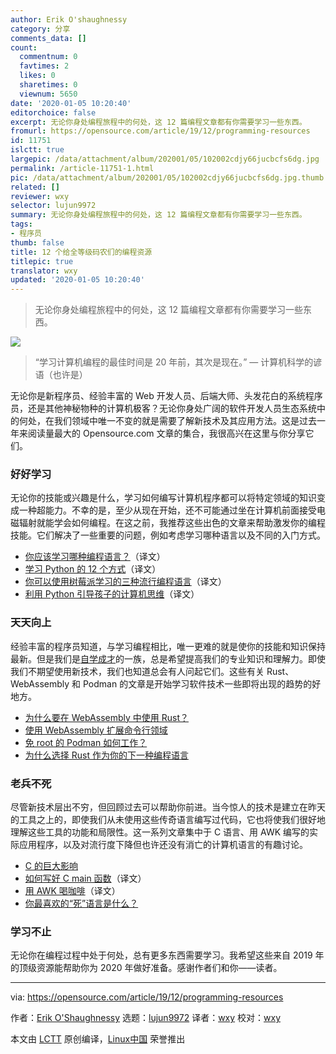 ```yaml
---
author: Erik O'shaughnessy
category: 分享
comments_data: []
count:
  commentnum: 0
  favtimes: 2
  likes: 0
  sharetimes: 0
  viewnum: 5650
date: '2020-01-05 10:20:40'
editorchoice: false
excerpt: 无论你身处编程旅程中的何处，这 12 篇编程文章都有你需要学习一些东西。
fromurl: https://opensource.com/article/19/12/programming-resources
id: 11751
islctt: true
largepic: /data/attachment/album/202001/05/102002cdjy66jucbcfs6dg.jpg
permalink: /article-11751-1.html
pic: /data/attachment/album/202001/05/102002cdjy66jucbcfs6dg.jpg.thumb.jpg
related: []
reviewer: wxy
selector: lujun9972
summary: 无论你身处编程旅程中的何处，这 12 篇编程文章都有你需要学习一些东西。
tags:
- 程序员
thumb: false
title: 12 个给全等级码农们的编程资源
titlepic: true
translator: wxy
updated: '2020-01-05 10:20:40'
---
```



> 
> 无论你身处编程旅程中的何处，这 12 篇编程文章都有你需要学习一些东西。
> 
> 
> 


![](/data/attachment/album/202001/05/102002cdjy66jucbcfs6dg.jpg)



> 
> “学习计算机编程的最佳时间是 20 年前，其次是现在。” — 计算机科学的谚语（也许是）
> 
> 
> 


无论你是新程序员、经验丰富的 Web 开发人员、后端大师、头发花白的系统程序员，还是其他神秘物种的计算机极客？无论你身处广阔的软件开发人员生态系统中的何处，在我们领域中唯一不变的就是需要了解新技术及其应用方法。这是过去一年来阅读量最大的 Opensource.com 文章的集合，我很高兴在这里与你分享它们。


### 好好学习


无论你的技能或兴趣是什么，学习如何编写计算机程序都可以将特定领域的知识变成一种超能力。不幸的是，至少从现在开始，还不可能通过坐在计算机前面接受电磁辐射就能学会如何编程。在这之前，我推荐这些出色的文章来帮助激发你的编程技能。它们解决了一些重要的问题，例如考虑学习哪种语言以及不同的入门方式。


* [你应该学习哪种编程语言？](/article-10769-1.html)（译文）
* [学习 Python 的 12 个方式](/article-11280-1.html)（译文）
* [你可以使用树莓派学习的三种流行编程语言](/article-10661-1.html)（译文）
* [利用 Python 引导孩子的计算机思维](/article-11116-1.html)（译文）


### 天天向上


经验丰富的程序员知道，与学习编程相比，唯一更难的就是使你的技能和知识保持最新。但是我们是[自学成才](https://en.wikipedia.org/wiki/Autodidacticism)的一族，总是希望提高我们的专业知识和理解力。即使我们不期望使用新技术，我们也知道总会有人问起它们。这些有关 Rust、WebAssembly 和 Podman 的文章是开始学习软件技术一些即将出现的趋势的好地方。


* [为什么要在 WebAssembly 中使用 Rust？](https://opensource.com/article/19/2/why-use-rust-webassembly)
* [使用 WebAssembly 扩展命令行领域](https://opensource.com/article/19/4/command-line-playgrounds-webassembly)
* [免 root 的 Podman 如何工作？](https://opensource.com/article/19/2/how-does-rootless-podman-work)
* [为什么选择 Rust 作为你的下一种编程语言](https://opensource.com/article/19/10/choose-rust-programming-language)


### 老兵不死


尽管新技术层出不穷，但回顾过去可以帮助你前进。当今惊人的技术是建立在昨天的工具之上的，即使我们从未使用这些传奇语言编写过代码，它也将使我们很好地理解这些工具的功能和局限性。这一系列文章集中于 C 语言、用 AWK 编写的实际应用程序，以及对流行度下降但也许还没有消亡的计算机语言的有趣讨论。


* [C 的巨大影响](https://opensource.com/article/19/10/command-line-heroes-c)
* [如何写好 C main 函数](/article-10949-1.html)（译文）
* [用 AWK 喝咖啡](/article-10555-1.html)（译文）
* [你最喜欢的“死”语言是什么？](https://opensource.com/article/19/6/favorite-dead-language)


### 学习不止


无论你在编程过程中处于何处，总有更多东西需要学习。我希望这些来自 2019 年的顶级资源能帮助你为 2020 年做好准备。感谢作者们和你——读者。




---


via: <https://opensource.com/article/19/12/programming-resources>


作者：[Erik O'Shaughnessy](https://opensource.com/users/jnyjny) 选题：[lujun9972](https://github.com/lujun9972) 译者：[wxy](https://github.com/wxy) 校对：[wxy](https://github.com/wxy)


本文由 [LCTT](https://github.com/LCTT/TranslateProject) 原创编译，[Linux中国](https://linux.cn/) 荣誉推出